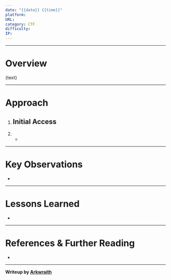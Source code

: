 ```yaml
---
date: "{{date}} {{time}}"
platform: 
URL: 
category: CTF
difficulty: 
IP:
---
```


-----
# Overview
{text}

-----
# Approach
1. Initial Access
	- 
2. 
	- 

-----
# Key Observations
- 

-----
# Lessons Learned
- 

-----
# References & Further Reading
- 

-----
**Writeup by [Arkwraith](https://github.com/Arkwraith)**
